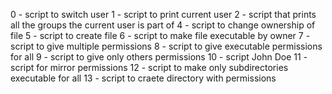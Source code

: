 0 - script to switch user
1 - script to print current user
2 - script that prints all the groups the current user is part of
4 - script to change ownership of file
5 - script to create file
6 - script to make file executable by owner
7 - script to give multiple permissions
8 - script to give executable permissions for all
9 - script to give only others permissions
10 - script John Doe
11 - script for mirror permissions
12 - script to make only subdirectories executable for all
13 - script to craete directory with permissions
